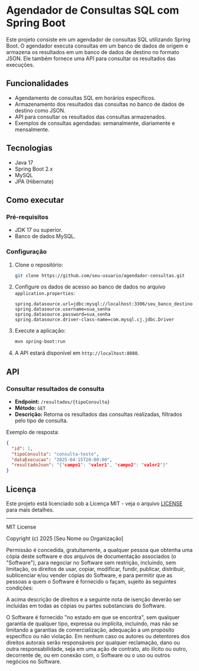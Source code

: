 
# Agendador de Consultas SQL com Spring Boot

Este projeto consiste em um agendador de consultas SQL utilizando Spring Boot. O agendador executa consultas em um banco de dados de origem e armazena os resultados em um banco de dados de destino no formato JSON. Ele também fornece uma API para consultar os resultados das execuções.

## Funcionalidades

- Agendamento de consultas SQL em horários específicos.
- Armazenamento dos resultados das consultas no banco de dados de destino como JSON.
- API para consultar os resultados das consultas armazenados.
- Exemplos de consultas agendadas: semanalmente, diariamente e mensalmente.

## Tecnologias

- Java 17
- Spring Boot 2.x
- MySQL
- JPA (Hibernate)

## Como executar

### Pré-requisitos

- JDK 17 ou superior.
- Banco de dados MySQL.

### Configuração

1. Clone o repositório:

   ```bash
   git clone https://github.com/seu-usuario/agendador-consultas.git
   ```

2. Configure os dados de acesso ao banco de dados no arquivo `application.properties`:

   ```properties
   spring.datasource.url=jdbc:mysql://localhost:3306/seu_banco_destino
   spring.datasource.username=sua_senha
   spring.datasource.password=sua_senha
   spring.datasource.driver-class-name=com.mysql.cj.jdbc.Driver
   ```

3. Execute a aplicação:

   ```bash
   mvn spring-boot:run
   ```

4. A API estará disponível em `http://localhost:8080`.

## API

### Consultar resultados de consulta

- **Endpoint:** `/resultados/{tipoConsulta}`
- **Método:** `GET`
- **Descrição:** Retorna os resultados das consultas realizadas, filtrados pelo tipo de consulta.

Exemplo de resposta:

```json
{
  "id": 1,
  "tipoConsulta": "consulta-teste",
  "dataExecucao": "2025-04-15T20:00:00",
  "resultadoJson": "{"campo1": "valor1", "campo2": "valor2"}"
}
```

## Licença

Este projeto está licenciado sob a Licença MIT - veja o arquivo [LICENSE](LICENSE) para mais detalhes.

---

MIT License

Copyright (c) 2025 [Seu Nome ou Organização]

Permissão é concedida, gratuitamente, a qualquer pessoa que obtenha uma cópia deste software e dos arquivos de documentação associados (o "Software"), para negociar no Software sem restrição, incluindo, sem limitação, os direitos de usar, copiar, modificar, fundir, publicar, distribuir, sublicenciar e/ou vender cópias do Software, e para permitir que as pessoas a quem o Software é fornecido o façam, sujeito às seguintes condições:

A acima descrição de direitos e a seguinte nota de isenção deverão ser incluídas em todas as cópias ou partes substanciais do Software.

O Software é fornecido "no estado em que se encontra", sem qualquer garantia de qualquer tipo, expressa ou implícita, incluindo, mas não se limitando a garantias de comercialização, adequação a um propósito específico ou não violação. Em nenhum caso os autores ou detentores dos direitos autorais serão responsáveis por qualquer reclamação, dano ou outra responsabilidade, seja em uma ação de contrato, ato ilícito ou outro, decorrente de, ou em conexão com, o Software ou o uso ou outros negócios no Software.
